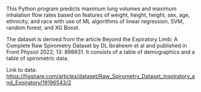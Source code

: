 This Python program predicts maximum lung volumes and maximum inhalation flow rates
based on features of weight, height, height, sex, age, ethnicity, and race
with use of ML algorithms of linear regression, SVM, random forest, and XG Boost.

The dataset is derived from the article Beyond the Expiratory Limb: A Complete Raw 
Spirometry Dataset by DL Ibraheem et al and published in Front Physiol 2022; 13: 898831. 
It consists of a table of demographics and a table of spirometric data.

Link to data:
https://figshare.com/articles/dataset/Raw_Spirometry_Dataset_Inspiratory_and_Expiratory/19196543/2
